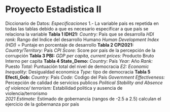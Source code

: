 # Proyecto Estadistica II 
Diccionario de Datos:
*Especificaciones* 
1.- La variable país es repetida en todas las tablas debido a que es necesario especificar a que país se relaciona la variable
**Tabla 1 IDH21:** 
*Country:* País que se desarrolla 
*HDI rank:* Rango del Indice del desarrollo Humano 
*Human Development Index (HDI)* = Puntaje en porcentaje de desarrollo 
**Tabla 2 CPI2021:** 
*Country/Territory:* País 
*CPI Score:* Score por país de la percepción de la corrupción 
**Tabla 3 PBI:** 
*GDP per capita, current prices:* Producto Bruto Interno per capita 
**Tabla 4 State_Demo:** 
*Country:* País 
*Year:* Año 
*Rank:* Puesto 
*Total:* Puntuación total del nivel de democracia 
*E2: Economic Inequality:* Desigualdad economica 
*Type:* tipo de democracia
**Tabla 5 Efecti_Gob:** 
*Country:* País 
*Code:* Codigo del País
*Government Effectiveness:* Percepción de calidad de servicios publicos
*Political Stability and Absence of violence/ terrorism:* Estabilidad politica y ausencia de violencia/terrorismo  
*2021 Estimate:* Estimado de gobernancia (rangos de -2.5 a 2.5) calculan el ejercicio de la gobernanza por país 
